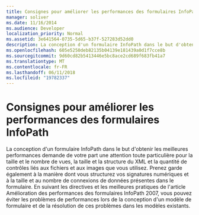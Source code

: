 ```yaml
---
title: Consignes pour améliorer les performances des formulaires InfoPath
manager: soliver
ms.date: 11/16/2014
ms.audience: Developer
localization_priority: Normal
ms.assetid: 3e641564-0735-5d65-b37f-527283d52dd0
description: La conception d'un formulaire InfoPath dans le but d'obtenir les meilleures performances demande de votre part une attention toute particulière pour la taille et le nombre de vues, la taille et la structure du XML et la quantité de contrôles liés aux fichiers et aux images que vous utilisez. Prenez garde également à la manière dont vous structurez vos signatures numériques et à la taille et au nombre de connexions de données présentes dans le formulaire. En suivant les directives et les meilleures pratiques de l'article Amélioration des performances des formulaires InfoPath 2007, vous pouvez éviter les problèmes de performances lors de la conception d'un modèle de formulaire et de la résolution de ces problèmes dans les modèles existants.
ms.openlocfilehash: 605e5250deb82135b04139e181439a0d1f7cce8b
ms.sourcegitcommit: 9d60cd82b5413446e5bc8ace2cd689f683fb41a7
ms.translationtype: MT
ms.contentlocale: fr-FR
ms.lasthandoff: 06/11/2018
ms.locfileid: "19782337"
---
```

# <a name="guidelines-for-improving-the-performance-of-infopath-forms"></a>Consignes pour améliorer les performances des formulaires InfoPath

La conception d'un formulaire InfoPath dans le but d'obtenir les meilleures performances demande de votre part une attention toute particulière pour la taille et le nombre de vues, la taille et la structure du XML et la quantité de contrôles liés aux fichiers et aux images que vous utilisez. Prenez garde également à la manière dont vous structurez vos signatures numériques et à la taille et au nombre de connexions de données présentes dans le formulaire. En suivant les directives et les meilleures pratiques de l'article Amélioration des performances des formulaires InfoPath 2007, vous pouvez éviter les problèmes de performances lors de la conception d'un modèle de formulaire et de la résolution de ces problèmes dans les modèles existants.
  

